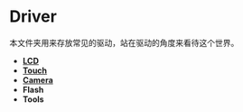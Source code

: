 # Driver

本文件夹用来存放常见的驱动，站在驱动的角度来看待这个世界。

+ **[LCD](https://github.com/lowkeyway/Embedded/tree/master/Software/Driver/LCD)** 
+ **[Touch](https://github.com/lowkeyway/Embedded/tree/master/Software/Driver/Touch)**
+ **[Camera](https://github.com/lowkeyway/Embedded/tree/master/Software/Driver/Camera)**
+ **Flash**
+ **Tools**
